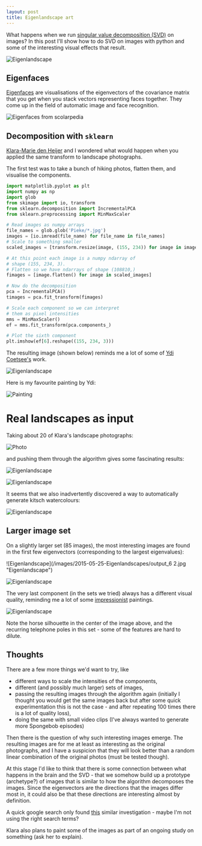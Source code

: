 ```yaml
---
layout: post
title: Eigenlandscape art
---
```


What happens when we run [singular value decomposition (SVD)](http://en.wikipedia.org/wiki/Singular_value_decomposition)
 on images?  In this post I'll show how to do SVD on images with python and
some of the interesting visual effects that result. </p>
![Eigenlandscape](/images/2015-05-25-Eigenlandscapes/output_25.jpg "Eigenlandscape")

## Eigenfaces
[Eigenfaces](http://en.wikipedia.org/wiki/Eigenface)
are visualisations of the eigenvectors of the
covariance matrix that you get when you stack vectors representing 
faces together. They come up in the field of
automatic image and face recognition. 

![Eigenfaces from scolarpedia](http://www.scholarpedia.org/w/images/thumb/6/65/Eigenfaces.jpg/250px-Eigenfaces.jpg "http://www.scholarpedia.org/article/Eigenfaces")

## Decomposition with `sklearn`
[Klara-Marie den Heijer](http://www.klaramariedenheijer.com)
and I wondered what would happen
when you applied the same transform to landscape photographs.

The first test was to take a bunch of hiking photos,
flatten them, and visualise the components.

```python
import matplotlib.pyplot as plt
import numpy as np
import glob
from skimage import io, transform
from sklearn.decomposition import IncrementalPCA
from sklearn.preprocessing import MinMaxScaler

# Read images as numpy arrays
file_names = glob.glob('Pieke/*.jpg')
images = [io.imread(file_name) for file_name in file_names]
# Scale to something smaller
scaled_images = [transform.resize(image, (155, 234)) for image in images]

# At this point each image is a numpy ndarray of 
# shape (155, 234, 3).
# Flatten so we have ndarrays of shape (108810,)
fimages = [image.flatten() for image in scaled_images]

# Now do the decomposition
pca = IncrementalPCA()
timages = pca.fit_transform(fimages)

# Scale each component so we can interpret 
# them as pixel intensities
mms = MinMaxScaler()
ef = mms.fit_transform(pca.components_)

# Plot the sixth component
plt.imshow(ef[6].reshape((155, 234, 3)))
```

The resulting image (shown below) reminds me a lot of some of 
[Ydi Coetsee's](http://www.ydicoetsee.com/) work.

![Eigenlandscape](/images/2015-05-25-Eigenlandscapes/output_6.jpg "Eigenlandscape")

Here is my favourite painting by Ydi:

![Painting](/images/2015-05-25-Eigenlandscapes/IMGP0539.jpg "Painting")

# Real landscapes as input
Taking about 20 of Klara's landscape photographs:

![Photo](/images/2015-05-25-Eigenlandscapes/IMG_9185.JPG "Photo")

and pushing them through 
the algorithm gives some fascinating results:

![Eigenlandscape](/images/2015-05-25-Eigenlandscapes/output_7.jpg "Eigenlandscape")

![Eigenlandscape](/images/2015-05-25-Eigenlandscapes/output_10.jpg "Eigenlandscape")

It seems that we also inadvertently discovered a way to 
automatically generate kitsch watercolours:

![Eigenlandscape](/images/2015-05-25-Eigenlandscapes/output_29.jpg "Eigenlandscape")

## Larger image set
On a slightly larger set (85 images), the most interesting images
are found in the first few eigenvectors (corresponding to the
largest eigenvalues):

![Eigenlandscape](/images/2015-05-25-Eigenlandscapes/output_6 2.jpg "Eigenlandscape")

![Eigenlandscape](/images/2015-05-25-Eigenlandscapes/output_9.jpg "Eigenlandscape")

The very last component (in the sets we tried)
always has a different visual quality,
reminding me a lot of some 
[impressionist](http://en.wikipedia.org/wiki/Houses_of_Parliament_series_(Monet)) paintings.

![Eigenlandscape](/images/2015-05-25-Eigenlandscapes/output_85.jpg "Eigenlandscape")

Note the horse silhouette in the center of the image above, and the
recurring telephone poles in this set - some of the
features are hard to dilute.

## Thoughts
There are a few more things we'd want to try, like 

- different ways to scale the intensities of the components,
- different (and possibly much larger) sets of images,
- passing the resulting images through the algorithm again (initially
 I thought you would get the same images back but after some quick
 experimentation this is not the case - and after repeating 100 times
 there is a lot of quality loss),
- doing the same with small video clips (I've always wanted to 
 generate more Spongebob episodes)

Then there is the question of why such interesting images emerge. 
The resulting images are for me at least as interesting as the original photographs,
and I have a suspicion that they will look better than a random linear combination
of the original photos (must be tested though). 

At this stage I'd like to think that there is some connection between 
what happens in the brain and the SVD - that we somehow build up a
prototype (archetype?) of images that is similar to how the algorithm 
decomposes the images. Since the eigenvectors are the directions that
the images differ most in, it could also be that these directions are
interesting almost by definition.

A quick google search only found [this](http://www.cs.colostate.edu/~idfah/main/publications/art)
similar investigation - maybe I'm not using the right search terms?

Klara also plans to paint some of the images as part of
an ongoing study on something (ask her to explain).
